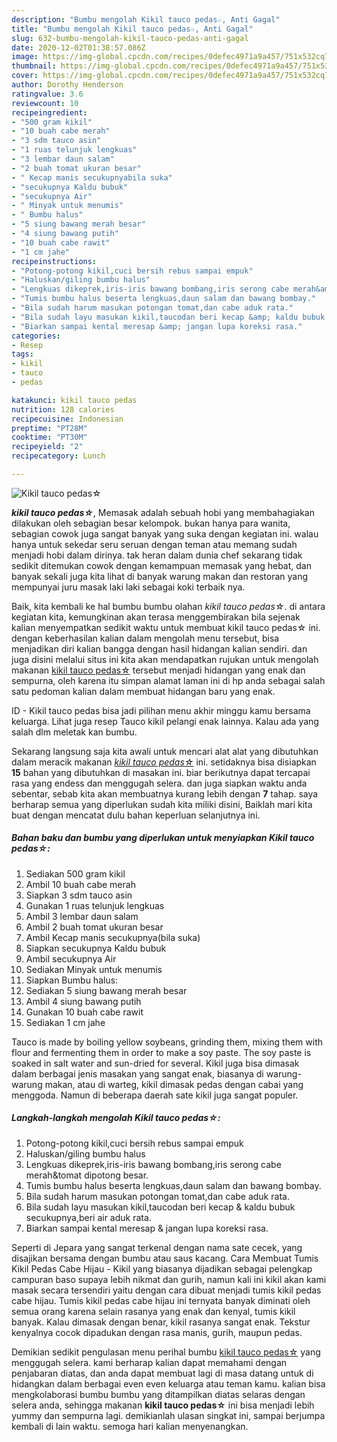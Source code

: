 ```yaml
---
description: "Bumbu mengolah Kikil tauco pedas☆, Anti Gagal"
title: "Bumbu mengolah Kikil tauco pedas☆, Anti Gagal"
slug: 632-bumbu-mengolah-kikil-tauco-pedas-anti-gagal
date: 2020-12-02T01:38:57.086Z
image: https://img-global.cpcdn.com/recipes/0defec4971a9a457/751x532cq70/kikil-tauco-pedas☆-foto-resep-utama.jpg
thumbnail: https://img-global.cpcdn.com/recipes/0defec4971a9a457/751x532cq70/kikil-tauco-pedas☆-foto-resep-utama.jpg
cover: https://img-global.cpcdn.com/recipes/0defec4971a9a457/751x532cq70/kikil-tauco-pedas☆-foto-resep-utama.jpg
author: Dorothy Henderson
ratingvalue: 3.6
reviewcount: 10
recipeingredient:
- "500 gram kikil"
- "10 buah cabe merah"
- "3 sdm tauco asin"
- "1 ruas telunjuk lengkuas"
- "3 lembar daun salam"
- "2 buah tomat ukuran besar"
- " Kecap manis secukupnyabila suka"
- "secukupnya Kaldu bubuk"
- "secukupnya Air"
- " Minyak untuk menumis"
- " Bumbu halus"
- "5 siung bawang merah besar"
- "4 siung bawang putih"
- "10 buah cabe rawit"
- "1 cm jahe"
recipeinstructions:
- "Potong-potong kikil,cuci bersih rebus sampai empuk"
- "Haluskan/giling bumbu halus"
- "Lengkuas dikeprek,iris-iris bawang bombang,iris serong cabe merah&amp;tomat dipotong besar."
- "Tumis bumbu halus beserta lengkuas,daun salam dan bawang bombay."
- "Bila sudah harum masukan potongan tomat,dan cabe aduk rata."
- "Bila sudah layu masukan kikil,taucodan beri kecap &amp; kaldu bubuk secukupnya,beri air aduk rata."
- "Biarkan sampai kental meresap &amp; jangan lupa koreksi rasa."
categories:
- Resep
tags:
- kikil
- tauco
- pedas

katakunci: kikil tauco pedas 
nutrition: 128 calories
recipecuisine: Indonesian
preptime: "PT28M"
cooktime: "PT30M"
recipeyield: "2"
recipecategory: Lunch

---
```



![Kikil tauco pedas☆](https://img-global.cpcdn.com/recipes/0defec4971a9a457/751x532cq70/kikil-tauco-pedas☆-foto-resep-utama.jpg)

<b><i>kikil tauco pedas☆</i></b>, Memasak adalah sebuah hobi yang membahagiakan dilakukan oleh sebagian besar kelompok. bukan hanya para wanita, sebagian cowok juga sangat banyak yang suka dengan kegiatan ini. walau hanya untuk sekedar seru seruan dengan teman atau memang sudah menjadi hobi dalam dirinya. tak heran dalam dunia chef sekarang tidak sedikit ditemukan cowok dengan kemampuan memasak yang hebat, dan banyak sekali juga kita lihat di banyak warung makan dan restoran yang mempunyai juru masak laki laki sebagai koki terbaik nya.

Baik, kita kembali ke hal bumbu bumbu olahan <i>kikil tauco pedas☆</i>. di antara kegiatan kita, kemungkinan akan terasa menggembirakan bila sejenak kalian menyempatkan sedikit waktu untuk membuat kikil tauco pedas☆ ini. dengan keberhasilan kalian dalam mengolah menu tersebut, bisa menjadikan diri kalian bangga dengan hasil hidangan kalian sendiri. dan juga disini melalui situs ini kita akan mendapatkan rujukan untuk mengolah makanan <u>kikil tauco pedas☆</u> tersebut menjadi hidangan yang enak dan sempurna, oleh karena itu simpan alamat laman ini di hp anda sebagai salah satu pedoman kalian dalam membuat hidangan baru yang enak.

ID - Kikil tauco pedas bisa jadi pilihan menu akhir minggu kamu bersama keluarga. Lihat juga resep Tauco kikil pelangi enak lainnya. Kalau ada yang salah dlm meletak kan bumbu.


Sekarang langsung saja kita awali untuk mencari alat alat yang dibutuhkan dalam meracik makanan <u><i>kikil tauco pedas☆</i></u> ini. setidaknya bisa disiapkan <b>15</b> bahan yang dibutuhkan di masakan ini. biar berikutnya dapat tercapai rasa yang endess dan menggugah selera. dan juga siapkan waktu anda sebentar, sebab kita akan membuatnya kurang lebih dengan <b>7</b> tahap. saya berharap semua yang diperlukan sudah kita miliki disini, Baiklah mari kita buat dengan mencatat dulu bahan keperluan selanjutnya ini.

<!--inarticleads1-->

##### Bahan baku dan bumbu yang diperlukan untuk menyiapkan Kikil tauco pedas☆:

1. Sediakan 500 gram kikil
1. Ambil 10 buah cabe merah
1. Siapkan 3 sdm tauco asin
1. Gunakan 1 ruas telunjuk lengkuas
1. Ambil 3 lembar daun salam
1. Ambil 2 buah tomat ukuran besar
1. Ambil  Kecap manis secukupnya(bila suka)
1. Siapkan secukupnya Kaldu bubuk
1. Ambil secukupnya Air
1. Sediakan  Minyak untuk menumis
1. Siapkan  Bumbu halus:
1. Sediakan 5 siung bawang merah besar
1. Ambil 4 siung bawang putih
1. Gunakan 10 buah cabe rawit
1. Sediakan 1 cm jahe


Tauco is made by boiling yellow soybeans, grinding them, mixing them with flour and fermenting them in order to make a soy paste. The soy paste is soaked in salt water and sun-dried for several. Kikil juga bisa dimasak dalam berbagai jenis masakan yang sangat enak, biasanya di warung-warung makan, atau di warteg, kikil dimasak pedas dengan cabai yang menggoda. Namun di beberapa daerah sate kikil juga sangat populer. 

<!--inarticleads2-->

##### Langkah-langkah mengolah Kikil tauco pedas☆:

1. Potong-potong kikil,cuci bersih rebus sampai empuk
1. Haluskan/giling bumbu halus
1. Lengkuas dikeprek,iris-iris bawang bombang,iris serong cabe merah&amp;tomat dipotong besar.
1. Tumis bumbu halus beserta lengkuas,daun salam dan bawang bombay.
1. Bila sudah harum masukan potongan tomat,dan cabe aduk rata.
1. Bila sudah layu masukan kikil,taucodan beri kecap &amp; kaldu bubuk secukupnya,beri air aduk rata.
1. Biarkan sampai kental meresap &amp; jangan lupa koreksi rasa.


Seperti di Jepara yang sangat terkenal dengan nama sate cecek, yang disajikan bersama dengan bumbu atau saus kacang. Cara Membuat Tumis Kikil Pedas Cabe Hijau - Kikil yang biasanya dijadikan sebagai pelengkap campuran baso supaya lebih nikmat dan gurih, namun kali ini kikil akan kami masak secara tersendiri yaitu dengan cara dibuat menjadi tumis kikil pedas cabe hijau. Tumis kikil pedas cabe hijau ini ternyata banyak diminati oleh semua orang karena selain rasanya yang enak dan kenyal, tumis kikil banyak. Kalau dimasak dengan benar, kikil rasanya sangat enak. Tekstur kenyalnya cocok dipadukan dengan rasa manis, gurih, maupun pedas. 

Demikian sedikit pengulasan menu perihal bumbu <u>kikil tauco pedas☆</u> yang menggugah selera. kami berharap kalian dapat memahami dengan penjabaran diatas, dan anda dapat membuat lagi di masa datang untuk di hidangkan dalam berbagai even even keluarga atau teman kamu. kalian bisa mengkolaborasi bumbu bumbu yang ditampilkan diatas selaras dengan selera anda, sehingga makanan <b>kikil tauco pedas☆</b> ini bisa menjadi lebih yummy dan sempurna lagi. demikianlah ulasan singkat ini, sampai berjumpa kembali di lain waktu. semoga hari kalian menyenangkan.
